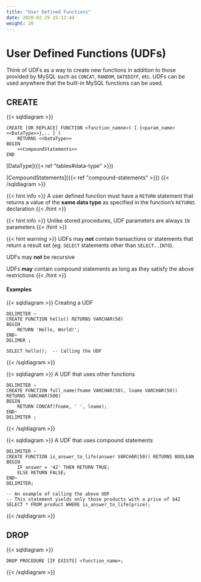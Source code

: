 ```yaml
---
title: "User Defined Functions"
date: 2020-02-25 15:12:44
weight: 20
---
```


# User Defined Functions (UDFs)

Think of UDFs as a way to create new functions in addition to those provided by MySQL such as `CONCAT`, `RANDOM`, `DATEDIFF`, etc.  UDFs can be used anywhere that the built-in MySQL functions can be used.

## CREATE

{{< sqldiagram >}}
```mysql
CREATE [OR REPLACE] FUNCTION <function_namne>( [ {<param_name> <<DataType>>},.. ] )
    RETURNS <<DataType>>
BEGIN
    <<CompoundStatements>>
END
```
[DataType]({{< ref "tables#data-type" >}})

[CompoundStatements]({{< ref "compound-statements" >}})
{{< /sqldiagram >}}

{{< hint info >}}
A user defined function must have a `RETURN` statement that returns a value of the **same data type** as specified in the function’s `RETURNS` declaration
{{< /hint >}}

{{< hint info >}}
Unlike stored procedures, UDF parameters are always `IN` parameters
{{< /hint >}} 

{{< hint warning >}}
UDFs may **not** contain transactions or statements that return a result set (eg. `SELECT` statements other than `SELECT..INTO`).

UDFs may **not** be recursive

UDFs **may** contain compound statements as long as they satisfy the above restrictions
{{< /hint >}}

#### Examples

{{< sqldiagram >}}
Creating a UDF
```mysql
DELIMITER ~
CREATE FUNCTION hello() RETURNS VARCHAR(50)
BEGIN
    RETURN 'Hello, World!';
END~
DELIMER ;

SELECT hello();  -- Calling the UDF
```
{{< /sqldiagram >}}

{{< sqldiagram >}}
A UDF that uses other functions
```mysql
DELIMITER ~
CREATE FUNCTION full_name(fname VARCHAR(50), lname VARCHAR(50)) 
RETURNS VARCHAR(500)
BEGIN
    RETURN CONCAT(fname, ' ', lname);
END~
DELIMITER ;
```
{{< /sqldiagram >}}

{{< sqldiagram >}}
A UDF that uses compound statements
```mysql
DELIMITER ~
CREATE FUNCTION is_answer_to_life(answer VARCHAR(50)) RETURNS BOOLEAN
BEGIN
    IF answer = '42' THEN RETURN TRUE;
    ELSE RETURN FALSE;
END~
DELIMITER;

-- An example of calling the above UDF
-- This statement yields only those products with a price of $42
SELECT * FROM product WHERE is_answer_to_life(price);
```
{{< /sqldiagram >}}


## DROP
{{< sqldiagram >}}
```mysql
DROP PROCEDURE [IF EXISTS] <function_name>;
```
{{< /sqldiagram >}}

